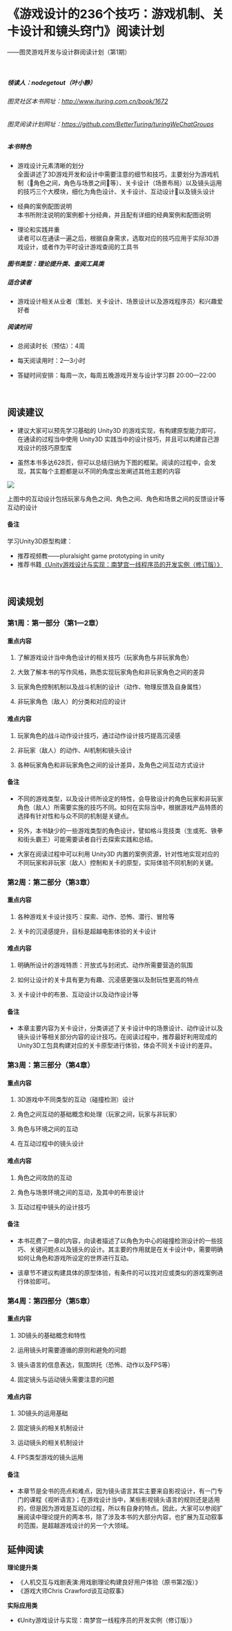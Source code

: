 # 《游戏设计的236个技巧：游戏机制、关卡设计和镜头窍门》阅读计划

——图灵游戏开发与设计群阅读计划（第1期）

<br/>

##### 领读人：nodegetout（叶小静）

###### 图灵社区本书网址：<a href="http://www.ituring.com.cn/book/1672">http://www.ituring.com.cn/book/1672</a>
###### 图灵阅读计划网址：<a href="https://github.com/BetterTuring/turingWeChatGroups">https://github.com/BetterTuring/turingWeChatGroups</a>

##### 本书特色

- 游戏设计元素清晰的划分  
全面讲述了3D游戏开发和设计中需要注意的细节和技巧，主要划分为游戏机制（角色之间，角色与场景之间等）、关卡设计（场景布局）以及镜头运用的技巧三个大模块，细化为角色设计、关卡设计、互动设计以及镜头设计

- 经典的案例配图说明  
本书所附注说明的案例都十分经典，并且配有详细的经典案例和配图说明
- 理论和实践并重  
读者可以在通读一遍之后，根据自身需求，选取对应的技巧应用于实际3D游戏设计，或者作为平时设计游戏查阅的工具书

##### 图书类型：理论提升类、查阅工具类

##### 适合读者 

- 游戏设计相关从业者（策划、关卡设计、场景设计以及游戏程序员）和兴趣爱好者

##### 阅读时间

- 总阅读时长（预估）：4周 

- 每天阅读用时：2—3小时

- 答疑时间安排：每周一次，每周五晚游戏开发与设计学习群 20:00—22:00

<br>

## 阅读建议

<div style="margin-top:15px"></div>

- 建议大家可以预先学习基础的 Unity3D 的游戏实现，有构建原型能力即可，在通读的过程当中使用 Unity3D 实践当中的设计技巧，并且可以构建自己游戏设计的技巧原型库

- 虽然本书多达628页，但可以总结归纳为下图的框架。阅读的过程中，会发现，其实每个主题都是以不同的角度出发阐述其他主题的内容

![](summary.png)

上图中的互动设计包括玩家与角色之间、角色之间、角色和场景之间的反馈设计等互动的设计

#### 备注

<div style="margin-top:10px"></div>

学习Unity3D原型构建：

- 推荐视频教——pluralsight game prototyping in unity
- 推荐书籍<a href="http://www.ituring.com.cn/book/1855">《Unity游戏设计与实现：南梦宫一线程序员的开发实例（修订版）》</a>

<br>

## 阅读规划

<div style="margin-top:15px"></div>

### 第1周：第一部分（第1—2章）

<div style="margin-top:10px"></div>



#### 重点内容

1.	了解游戏设计当中角色设计的相关技巧（玩家角色与非玩家角色）

2.	大致了解本书的写作风格，熟悉实现玩家角色和非玩家角色之间的差异

3.	玩家角色控制机制以及战斗机制的设计（动作、物理反馈及自身属性）

4.	非玩家角色（敌人）的分类和对应的设计

#### 难点内容

1.	玩家角色的战斗动作设计技巧，通过动作设计技巧提高沉浸感

2.	非玩家（敌人）的动作、AI机制和镜头设计

3.	各种玩家角色和非玩家角色之间的设计差异，及角色之间互动方式设计

#### 备注

- 不同的游戏类型，以及设计师所设定的特性，会导致设计的角色玩家和非玩家角色（敌人）所需要实施的技巧不同。如何在实际当中，根据游戏产品特质的选择有针对性和与众不同的机制是关键点。

- 另外，本书缺少的一些游戏类型的角色设计，譬如格斗竞技类（生或死、铁拳和街头霸王）可能需要读者自行去探索实践和总结。

- 大家在阅读过程中可以利用 Unity3D 内置的案例资源，针对性地实现对应的不同玩家和非玩家（敌人）控制和关卡的原型，实际体验不同机制的关键。


### 第2周：第二部分（第3章）

<div style="margin-top:10px"></div>

#### 重点内容
1.	各种游戏关卡设计技巧：探索、动作、恐怖、潜行、冒险等

2.	关卡的沉浸感提升，目标是超越电影体验的关卡设计

#### 难点内容
1.	明确所设计的游戏特质：开放式与封闭式、动作所需要营造的氛围

2.	如何让设计的关卡具有更为有趣、沉浸感更强以及耐玩性更高的特点

3.	关卡设计中的布景、互动设计以及动作设计等

#### 备注

-  本章主要内容为关卡设计，分类讲述了关卡设计中的场景设计、动作设计以及镜头设计等相关部分内容的设计技巧。在阅读过程中，推荐最好利用现成的Unity3D工包具构建对应的关卡原型进行体验，体会不同关卡设计的差异。


### 第3周：第三部分（第4章）

<div style="margin-top:10px"></div>


#### 重点内容
1.	3D游戏中不同类型的互动（碰撞检测）设计

2.	角色之间互动的基础概念和处理（玩家之间，玩家与非玩家）

3.	角色与环境之间的互动

4.	在互动过程中的镜头设计

#### 难点内容
1.	角色之间攻防的互动

2.	角色与场景环境之间的互动，及其中的布景设计

3.	互动过程中镜头的设计技巧

#### 备注

- 本书花费了一章的内容，向读者描述了以角色为中心的碰撞检测设计的一些技巧、关键问题点以及镜头的设计。其主要的作用就是在关卡设计中，需要明确如何让角色和游戏所设定的世界进行互动。

- 该章节不建议构建具体的原型体验，有条件的可以找对应或类似的游戏案例进行体验即可。

### 第4周：第四部分（第5章）

<div style="margin-top:10px"></div>


#### 重点内容 

1.	3D镜头的基础概念和特性

2.	运用镜头时需要遵循的原则和避免的问题

3.	镜头语言的信息表达，氛围烘托（恐怖、动作以及FPS等）

4.	固定镜头与运动镜头需要注意的问题

#### 难点内容

1.	3D镜头的运用基础

2.	固定镜头的相关机制设计

3.	运动镜头的相关机制设计

4.	FPS类型游戏的镜头运用

#### 备注

- 本章节是全书的亮点和难点，因为镜头语言其实主要来自影视设计，有一门专门的课程《视听语言》；在游戏设计当中，某些影视镜头语言的规则还是适用的，但是因为游戏是互动的过程，所以有自身的特点。因此，大家可以参阅扩展阅读中理论提升的两本书，除了涉及本书的大部分内容，也扩展为互动叙事的范围，是超越游戏设计的另一个大领域。


## 延伸阅读

<div style="margin-top:10px"></div>

**理论提升类**

- 《人机交互与戏剧表演:用戏剧理论构建良好用户体验（原书第2版）》
- 《游戏大师Chris Crawford谈互动叙事》

**实际应用类**

- 《Unity游戏设计与实现：南梦宫一线程序员的开发实例（修订版）》

